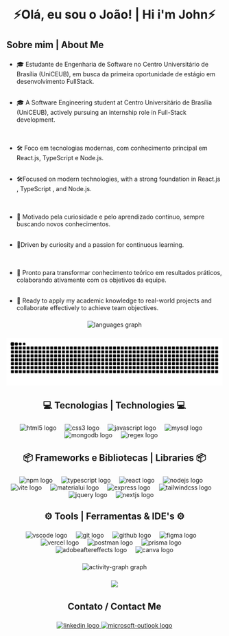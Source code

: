 <h1 align="center">⚡Olá, eu sou o João! | Hi i'm John⚡</h1>

###

<h2 align="left">Sobre mim | About Me</h2>

###

- 🎓 Estudante de Engenharia de Software no Centro Universitário de Brasília (UniCEUB), em busca da primeira oportunidade de estágio em desenvolvimento FullStack. <br><br>
- 🎓 A Software Engineering student at Centro Universitário de Brasília (UniCEUB), actively pursuing an internship role in Full-Stack development.<br><br><br>

- 🛠️ Foco em tecnologias modernas, com conhecimento principal em React.js, TypeScript e Node.js.<br><br>
- 🛠️Focused on modern technologies, with a strong foundation in React.js , TypeScript , and Node.js.<br><br><br>

- 🌱 Motivado pela curiosidade e pelo aprendizado contínuo, sempre buscando novos conhecimentos.<br><br>
- 🌱Driven by curiosity and a passion for continuous learning.<br><br><br>

- 🚀 Pronto para transformar conhecimento teórico em resultados práticos, colaborando ativamente com os objetivos da equipe.<br><br>
- 🚀 Ready to apply my academic knowledge to real-world projects and collaborate effectively to achieve team objectives.

###

<div align="center">
<!--   <img src="https://streak-stats.demolab.com?user=joaogabrieldev&locale=pt-br&mode=daily&theme=cobalt&hide_border=false&border_radius=15&order=3" height="150" alt="streak graph"  /> -->
  <img src="https://github-readme-stats.vercel.app/api/top-langs?username=joaogabrieldev&locale=pt-br&hide_title=false&layout=compact&card_width=320&langs_count=6&theme=cobalt&hide_border=false&order=2" height="150" alt="languages graph"  />
</div>

###

<img src="https://raw.githubusercontent.com/joaogabrieldev/joaogabrieldev/output/snake.svg" alt="Snake animation" />

###

<h2 align="center">💻 Tecnologias | Technologies 💻</h2>

###

<div align="center">
  <img src="https://cdn.jsdelivr.net/gh/devicons/devicon/icons/html5/html5-original.svg" height="40" alt="html5 logo"  />
  <img width="12" />
  <img src="https://cdn.jsdelivr.net/gh/devicons/devicon/icons/css3/css3-original.svg" height="40" alt="css3 logo"  />
  <img width="12" />
  <img src="https://cdn.jsdelivr.net/gh/devicons/devicon/icons/javascript/javascript-original.svg" height="40" alt="javascript logo"  />
  <img width="12" />
<!--   <img src="https://cdn.jsdelivr.net/gh/devicons/devicon/icons/docker/docker-original.svg" height="40" alt="docker logo"  />
  <img width="12" /> -->
  <img src="https://cdn.jsdelivr.net/gh/devicons/devicon/icons/mysql/mysql-original.svg" height="40" alt="mysql logo"  />
  <img width="12" />
  <img src="https://cdn.jsdelivr.net/gh/devicons/devicon/icons/mongodb/mongodb-original.svg" height="40" alt="mongodb logo"  />
  <img width="12" />
<!--   <img src="https://cdn.jsdelivr.net/gh/devicons/devicon/icons/postgresql/postgresql-original.svg" height="40" alt="postgresql logo"  />
  <img width="12" /> -->
  <img src="https://skillicons.dev/icons?i=regex" height="40" alt="regex logo"  />
  <img width="12" />
</div>

###

<h2 align="center">📦 Frameworks e Bibliotecas | Libraries 📦</h2>

###

<div align="center">
  <img src="https://cdn.jsdelivr.net/gh/devicons/devicon/icons/npm/npm-original-wordmark.svg" height="40" alt="npm logo"  />
  <img width="12" />
  <img src="https://cdn.jsdelivr.net/gh/devicons/devicon/icons/typescript/typescript-original.svg" height="40" alt="typescript logo"  />
  <img width="12" />
  <img src="https://cdn.jsdelivr.net/gh/devicons/devicon/icons/react/react-original.svg" height="40" alt="react logo"  />
  <img width="12" />
<!--   <img src="https://cdn.jsdelivr.net/gh/devicons/devicon/icons/storybook/storybook-original.svg" height="40" alt="storybook logo"  />
  <img width="12" /> -->
<!--   <img src="https://cdn.jsdelivr.net/gh/devicons/devicon/icons/bootstrap/bootstrap-original.svg" height="40" alt="bootstrap logo"  />
  <img width="12" /> -->
  <img src="https://cdn.simpleicons.org/nodedotjs/339933" height="40" alt="nodejs logo"  />
  <img width="12" />
  <img src="https://skillicons.dev/icons?i=vite" height="40" alt="vite logo"  />
  <img width="12" />
  <img src="https://cdn.jsdelivr.net/gh/devicons/devicon/icons/materialui/materialui-original.svg" height="40" alt="materialui logo"  />
  <img width="12" />
  <img src="https://skillicons.dev/icons?i=express" height="40" alt="express logo"  />
  <img width="12" />
  <img src="https://cdn.simpleicons.org/tailwindcss/06B6D4" height="40" alt="tailwindcss logo"  />
  <img width="12" />
  <img src="https://skillicons.dev/icons?i=jquery" height="40" alt="jquery logo"  />
  <img width="12" />
  <img src="https://cdn.jsdelivr.net/gh/devicons/devicon/icons/nextjs/nextjs-original.svg" height="40" alt="nextjs logo"  />
  <img width="12" />
<!--   <img src="https://cdn.jsdelivr.net/gh/devicons/devicon/icons/gulp/gulp-plain.svg" height="40" alt="gulp logo"  />
  <img width="12" /> -->
</div>

###

<h2 align="center">⚙️ Tools | Ferramentas & IDE's ⚙️</h2>

###

<div align="center">
  <img src="https://cdn.jsdelivr.net/gh/devicons/devicon/icons/vscode/vscode-original.svg" height="40" alt="vscode logo"  />
  <img width="12" />
  <img src="https://cdn.jsdelivr.net/gh/devicons/devicon/icons/git/git-original.svg" height="40" alt="git logo"  />
  <img width="12" />
  <img src="https://skillicons.dev/icons?i=github" height="40" alt="github logo"  />
  <img width="12" />
  <img src="https://skillicons.dev/icons?i=figma" height="40" alt="figma logo"  />
  <img width="12" />
  <img src="https://skillicons.dev/icons?i=vercel" height="40" alt="vercel logo"  />
  <img width="12" />
  <img src="https://skillicons.dev/icons?i=postman" height="40" alt="postman logo"  />
  <img width="12" />
<!--   <img src="https://cdn.jsdelivr.net/gh/devicons/devicon/icons/babel/babel-original.svg" height="40" alt="babel logo" />
  <img width="12" /> -->
  <img src="https://skillicons.dev/icons?i=prisma" height="40" alt="prisma logo"  />
  <img width="12" />
  <img src="https://skillicons.dev/icons?i=ae" height="40" alt="adobeaftereffects logo"  />
  <img width="12" />
  <img src="https://cdn.simpleicons.org/canva/00C4CC" height="40" alt="canva logo"  />
</div>

###

<div align="center">
  <img src="https://github-readme-activity-graph.vercel.app/graph?username=joaogabrieldev&radius=16&theme=react&area=true&order=5" height="300" alt="activity-graph graph"  />
</div>

###

<div align="center">
  <img src="https://visitor-badge.laobi.icu/badge?page_id=joaogabrieldev.joaogabrieldev&"  />
</div>

###

<h2 align="center">Contato / Contact Me</h2>

###

<div align="center">
  <a href="https://www.linkedin.com/in/joaogabrielrocha/" target="_blank">
    <img src="https://raw.githubusercontent.com/maurodesouza/profile-readme-generator/master/src/assets/icons/social/linkedin/default.svg" width="52" height="40" alt="linkedin logo"  />
  </a>
  <a href="mailto:joaogabriel2r.profissional@hotmail.com" target="_blank">
    <img src="https://raw.githubusercontent.com/maurodesouza/profile-readme-generator/master/src/assets/icons/social/microsoft-outlook/default.svg" width="52" height="40" alt="microsoft-outlook logo"  />
  </a>
</div>

###

